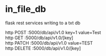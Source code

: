 # in_file_db
flask rest services writing to a txt db

http POST :5000/db/api/v1.0 key=1 value=Test<br/>
http GET :5000/db/api/v1.0/[key]<br/>
http PATCH :5000/db/api/v1.0 value=TEST<br/>
http DELETE :5000/db/api/v1.0/[key]<br/>

